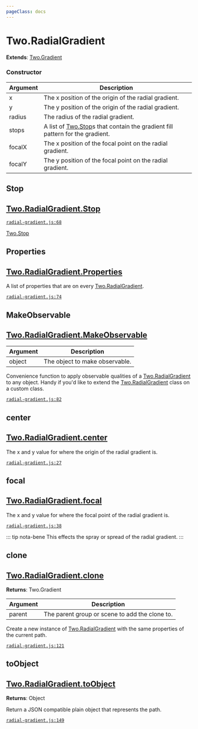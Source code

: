```yaml
---
pageClass: docs
---
```


# Two.RadialGradient


<div class="extends">

__Extends__: [Two.Gradient](/docs/effects/gradient/)

</div>





<div class="meta">
  <custom-button text="Source" type="source" href="https://github.com/jonobr1/two.js/blob/dev/src/effects/radial-gradient.js" />
</div>



### Constructor


| Argument | Description |
| ---- | ----------- |
|  x  | The x position of the origin of the radial gradient. |
|  y  | The y position of the origin of the radial gradient. |
|  radius  | The radius of the radial gradient. |
|  stops  | A list of [Two.Stop](/docs/stop)s that contain the gradient fill pattern for the gradient. |
|  focalX  | The x position of the focal point on the radial gradient. |
|  focalY  | The y position of the focal point on the radial gradient. |



<div class="static member ">

## Stop

<h2 class="longname" aria-hidden="true"><a href="#Stop"><span class="prefix">Two.RadialGradient.</span><span class="shortname">Stop</span></a></h2>

















<div class="meta">

  [`radial-gradient.js:68`](https://github.com/jonobr1/two.js/blob/dev/src/effects/radial-gradient.js#L68)

</div>





<div class="see">

[Two.Stop](/docs/stop)

</div>


</div>



<div class="static member ">

## Properties

<h2 class="longname" aria-hidden="true"><a href="#Properties"><span class="prefix">Two.RadialGradient.</span><span class="shortname">Properties</span></a></h2>










<div class="properties">

A list of properties that are on every [Two.RadialGradient](/docs/radialgradient).

</div>








<div class="meta">

  [`radial-gradient.js:74`](https://github.com/jonobr1/two.js/blob/dev/src/effects/radial-gradient.js#L74)

</div>






</div>



<div class="static function ">

## MakeObservable

<h2 class="longname" aria-hidden="true"><a href="#MakeObservable"><span class="prefix">Two.RadialGradient.</span><span class="shortname">MakeObservable</span></a></h2>












<div class="params">

| Argument | Description |
| ---- | ----------- |
|  object  | The object to make observable. |
</div>




<div class="description">

Convenience function to apply observable qualities of a [Two.RadialGradient](/docs/radialgradient) to any object. Handy if you'd like to extend the [Two.RadialGradient](/docs/radialgradient) class on a custom class.

</div>



<div class="meta">

  [`radial-gradient.js:82`](https://github.com/jonobr1/two.js/blob/dev/src/effects/radial-gradient.js#L82)

</div>






</div>



<div class="instance member ">

## center

<h2 class="longname" aria-hidden="true"><a href="#center"><span class="prefix">Two.RadialGradient.</span><span class="shortname">center</span></a></h2>










<div class="properties">

The x and y value for where the origin of the radial gradient is.

</div>








<div class="meta">

  [`radial-gradient.js:27`](https://github.com/jonobr1/two.js/blob/dev/src/effects/radial-gradient.js#L27)

</div>






</div>



<div class="instance member ">

## focal

<h2 class="longname" aria-hidden="true"><a href="#focal"><span class="prefix">Two.RadialGradient.</span><span class="shortname">focal</span></a></h2>










<div class="properties">

The x and y value for where the focal point of the radial gradient is.

</div>








<div class="meta">

  [`radial-gradient.js:38`](https://github.com/jonobr1/two.js/blob/dev/src/effects/radial-gradient.js#L38)

</div>



<div class="tags">


::: tip nota-bene
This effects the spray or spread of the radial gradient.
:::


</div>




</div>



<div class="instance function ">

## clone

<h2 class="longname" aria-hidden="true"><a href="#clone"><span class="prefix">Two.RadialGradient.</span><span class="shortname">clone</span></a></h2>




<div class="returns">

__Returns__: Two.Gradient



</div>









<div class="params">

| Argument | Description |
| ---- | ----------- |
|  parent  | The parent group or scene to add the clone to. |
</div>




<div class="description">

Create a new instance of [Two.RadialGradient](/docs/radialgradient) with the same properties of the current path.

</div>



<div class="meta">

  [`radial-gradient.js:121`](https://github.com/jonobr1/two.js/blob/dev/src/effects/radial-gradient.js#L121)

</div>






</div>



<div class="instance function ">

## toObject

<h2 class="longname" aria-hidden="true"><a href="#toObject"><span class="prefix">Two.RadialGradient.</span><span class="shortname">toObject</span></a></h2>




<div class="returns">

__Returns__: Object



</div>












<div class="description">

Return a JSON compatible plain object that represents the path.

</div>



<div class="meta">

  [`radial-gradient.js:149`](https://github.com/jonobr1/two.js/blob/dev/src/effects/radial-gradient.js#L149)

</div>






</div>


